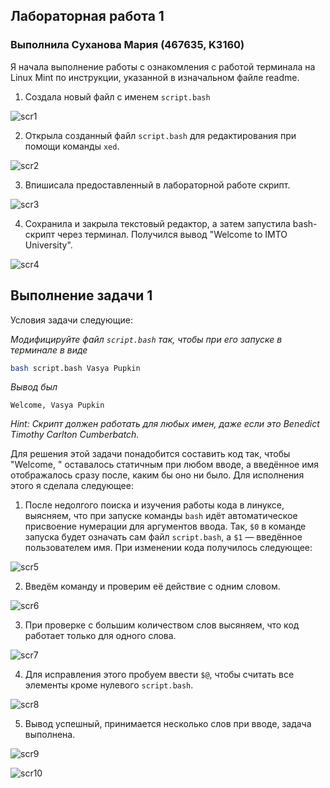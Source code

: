 ## Лабораторная работа 1
### Выполнила Суханова Мария (467635, K3160)

Я начала выполнение работы с ознакомления с работой терминала на Linux Mint по инструкции, указанной в изначальном файле readme.

1. Создала новый файл с именем `script.bash`

![scr1](https://github.com/user-attachments/assets/e9533bed-c6e4-4813-95d3-d160fd3cfbed)

2. Открыла созданный файл `script.bash` для редактирования при помощи команды `xed`.

![scr2](https://github.com/user-attachments/assets/bd9f11ac-58fc-4002-bc7e-41a0aa60fc8a)

3. Впишисала предоставленный в лабораторной работе скрипт.

![scr3](https://github.com/user-attachments/assets/acf335ff-f257-46c3-b5e8-3257e2d2ac41)

4. Сохранила и закрыла текстовый редактор, а затем запустила bash-скрипт через терминал. Получился вывод "Welcome to IMTO University".

![scr4](https://github.com/user-attachments/assets/4a400cc3-5dff-4a57-b0a2-11e5cf1ba3fa)

## Выполнение задачи 1

Условия задачи следующие:

*Модифицируйте файл `script.bash` так, чтобы при его запуске в терминале в виде*

```bash
bash script.bash Vasya Pupkin
```

*Вывод был*

`Welcome, Vasya Pupkin`

*Hint: Скрипт должен работать для любых имен, даже если это Benedict Timothy Carlton Cumberbatch.*

Для решения этой задачи понадобится составить код так, чтобы "Welcome, " оставалось статичным при любом вводе, а введённое имя отображалось сразу после, каким бы оно ни было. Для исполнения этого я сделала следующее:

1. После недолгого поиска и изучения работы кода в линуксе, выясняем, что при запуске команды `bash` идёт автоматическое присвоение нумерации для аргументов ввода. Так, `$0` в команде запуска будет означать сам файл `script.bash`, а `$1` — введённое пользователем имя. При изменении кода получилось следующее:

![scr5](https://github.com/user-attachments/assets/caaa44af-7c88-433e-a1b3-421bf28a85d2)

2. Введём команду и проверим её действие с одним словом.

![scr6](https://github.com/user-attachments/assets/635ba150-865c-40d3-8189-2e172fa0eb38)

3. При проверке с большим количеством слов высяняем, что код работает только для одного слова.

![scr7](https://github.com/user-attachments/assets/b1a42959-dceb-4e2e-848e-a8f3c8ee4d77)

4. Для исправления этого пробуем ввести `$@`, чтобы считать все элементы кроме нулевого `script.bash`.

![scr8](https://github.com/user-attachments/assets/169d355f-9663-445a-aa81-95fada1e4873)

5. Вывод успешный, принимается несколько слов при вводе, задача выполнена.

![scr9](https://github.com/user-attachments/assets/147e1dc7-99d0-435e-aebf-4bc84f9607d9)

![scr10](https://github.com/user-attachments/assets/87f83254-3c35-416b-a8ac-7475bce91cc1)
